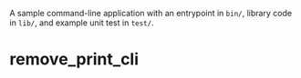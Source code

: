 A sample command-line application with an entrypoint in `bin/`, library code
in `lib/`, and example unit test in `test/`.
# remove_print_cli
